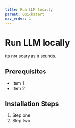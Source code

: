 ```yaml
---
title: Run LLM locally
parent: Quickstart
nav_order: 2
---
```


# Run LLM locally
Its not scary as it sounds.

## Prerequisites

- Item 1
- Item 2

## Installation Steps

1. Step one
2. Step two